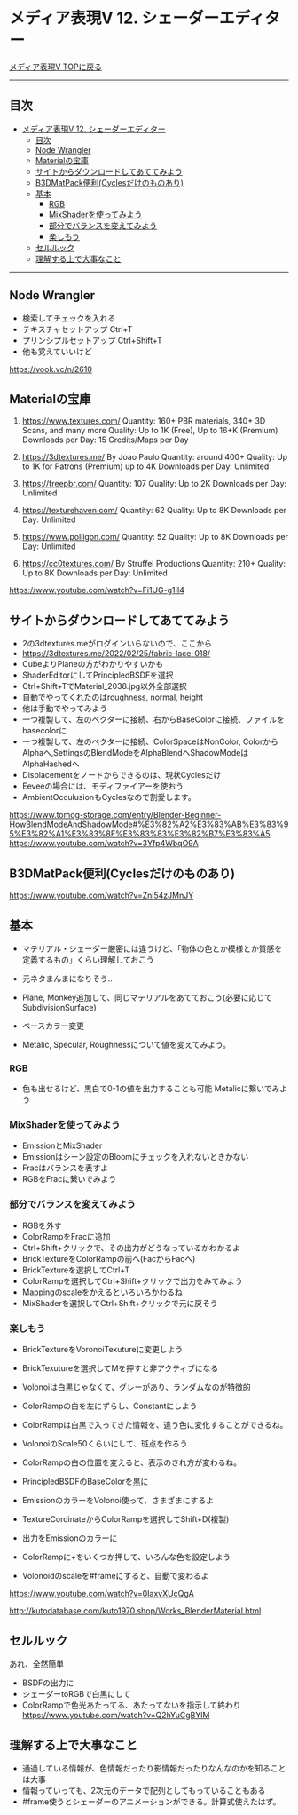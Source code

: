 # メディア表現V 12. シェーダーエディター

[メディア表現V TOPに戻る](./index.md)

---
## 目次

- [メディア表現V 12. シェーダーエディター](#メディア表現v-12-シェーダーエディター)
  - [目次](#目次)
  - [Node Wrangler](#node-wrangler)
  - [Materialの宝庫](#materialの宝庫)
  - [サイトからダウンロードしてあててみよう](#サイトからダウンロードしてあててみよう)
  - [B3DMatPack便利(Cyclesだけのものあり)](#b3dmatpack便利cyclesだけのものあり)
  - [基本](#基本)
    - [RGB](#rgb)
    - [MixShaderを使ってみよう](#mixshaderを使ってみよう)
    - [部分でバランスを変えてみよう](#部分でバランスを変えてみよう)
    - [楽しもう](#楽しもう)
  - [セルルック](#セルルック)
  - [理解する上で大事なこと](#理解する上で大事なこと)

---


## Node Wrangler
- 検索してチェックを入れる
- テキスチャセットアップ Ctrl+T
- プリンシプルセットアップ Ctrl+Shift+T
- 他も覚えていいけど

https://vook.vc/n/2610

## Materialの宝庫

1. https://www.textures.com/
Quantity: 160+ PBR materials, 340+ 3D Scans, and many more
Quality: Up to 1K (Free), Up to 16+K (Premium)
Downloads per Day: 15 Credits/Maps per Day
2. https://3dtextures.me/
By Joao Paulo 
Quantity: around 400+
Quality: Up to 1K for Patrons (Premium) up to 4K
Downloads per Day: Unlimited

3. https://freepbr.com/
Quantity: 107
Quality: Up to 2K
Downloads per Day: Unlimited

4. https://texturehaven.com/
Quantity: 62
Quality: Up to 8K
Downloads per Day: Unlimited

5. https://www.poliigon.com/
Quantity: 52
Quality: Up to 8K
Downloads per Day: Unlimited

6. https://cc0textures.com/
By Struffel Productions
Quantity: 210+
Quality: Up to 8K
Downloads per Day: Unlimited

https://www.youtube.com/watch?v=Fi1UG-g1II4


## サイトからダウンロードしてあててみよう
- 2の3dtextures.meがログインいらないので、ここから
- https://3dtextures.me/2022/02/25/fabric-lace-018/
- CubeよりPlaneの方がわかりやすいかも
- ShaderEditorにしてPrincipledBSDFを選択
- Ctrl+Shift+TでMaterial_2038.jpg以外全部選択
- 自動でやってくれたのはroughness, normal, height
- 他は手動でやってみよう
- 一つ複製して、左のベクターに接続、右からBaseColorに接続、ファイルをbasecolorに
- 一つ複製して、左のベクターに接続、ColorSpaceはNonColor, ColorからAlphaへ,SettingsのBlendModeをAlphaBlendへShadowModeはAlphaHashedへ
- Displacementをノードからできるのは、現状Cyclesだけ
- Eeveeの場合には、モディファイアーを使おう
- AmbientOcculusionもCyclesなので割愛します。

https://www.tomog-storage.com/entry/Blender-Beginner-HowBlendModeAndShadowMode#%E3%82%A2%E3%83%AB%E3%83%95%E3%82%A1%E3%83%8F%E3%83%83%E3%82%B7%E3%83%A5
https://www.youtube.com/watch?v=3Yfp4WbqO9A

## B3DMatPack便利(Cyclesだけのものあり)
https://www.youtube.com/watch?v=Zni54zJMnJY

## 基本
- マテリアル・シェーダー厳密には違うけど、「物体の色とか模様とか質感を定義するもの」くらい理解しておこう

- 元ネタまんまになりそう..
- Plane, Monkey追加して、同じマテリアルをあてておこう(必要に応じてSubdivisionSurface)
- ベースカラー変更
- Metalic, Specular, Roughnessについて値を変えてみよう。

### RGB
- 色も出せるけど、黒白で0-1の値を出力することも可能 Metalicに繋いでみよう

### MixShaderを使ってみよう
- EmissionとMixShader
- Emissionはシーン設定のBloomにチェックを入れないときかない
- Fracはバランスを表すよ
- RGBをFracに繋いでみよう

### 部分でバランスを変えてみよう
- RGBを外す
- ColorRampをFracに追加
- Ctrl+Shift+クリックで、その出力がどうなっているかわかるよ
- BrickTextureをColorRampの前へ(FacからFacへ)
- BrickTextureを選択してCtrl+T
- ColorRampを選択してCtrl+Shift+クリックで出力をみてみよう
- Mappingのscaleをかえるといろいろかわるね
- MixShaderを選択してCtrl+Shift+クリックで元に戻そう

### 楽しもう
- BrickTextureをVoronoiTexutureに変更しよう
- BrickTexutureを選択してMを押すと非アクティブになる
- Volonoiは白黒じゃなくて、グレーがあり、ランダムなのが特徴的
- ColorRampの白を左にずらし、Constantにしよう
- ColorRampは白黒で入ってきた情報を、違う色に変化することができるね。
- VolonoiのScale50くらいにして、斑点を作ろう
- ColorRampの白の位置を変えると、表示のされ方が変わるね。

- PrincipledBSDFのBaseColorを黒に
- EmissionのカラーをVolonoi使って、さまざまにするよ
- TextureCordinateからColorRampを選択してShift+D(複製)
- 出力をEmissionのカラーに
- ColorRampに+をいくつか押して、いろんな色を設定しよう
- Volonoidのscaleを#frameにすると、自動で変わるよ

https://www.youtube.com/watch?v=0IaxvXUcQgA


http://kutodatabase.com/kuto1970.shop/Works_BlenderMaterial.html



## セルルック
あれ、全然簡単
- BSDFの出力に
- シェーダーtoRGBで白黒にして
- ColorRampで色光あたってる、あたってないを指示して終わり
https://www.youtube.com/watch?v=Q2hYuCgBYlM

## 理解する上で大事なこと
- 通過している情報が、色情報だったり影情報だったりなんなのかを知ることは大事
- 情報っていっても、2次元のデータで配列としてもっていることもある
- #frame使うとシェーダーのアニメーションができる。計算式使えたはず。
